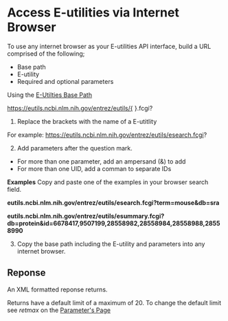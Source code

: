 # Access E-utilities via Internet Browser

To use any internet browser as your E-utilities API interface, build a URL comprised of the following;
  * Base path
  * E-utility
  * Required and optional parameters

Using the [E-Utilties Base Path](https://github.com/jenpetsmit/eutilities/blob/main/about.md#api-base-path)

 https://eutils.ncbi.nlm.nih.gov/entrez/eutils/{   }.fcgi? 

 1. Replace the brackets with the name of a E-utitlity 
 
For example: https://eutils.ncbi.nlm.nih.gov/entrez/eutils/esearch.fcgi? 

 2. Add parameters after the question mark.
  * For more than one parameter, add an ampersand (&) to add
  * For more than one UID, add a comman to separate IDs

**Examples**
Copy and paste one of the examples in your browser search field.

**eutils.ncbi.nlm.nih.gov/entrez/eutils/esearch.fcgi?term=mouse&db=sra**

**eutils.ncbi.nlm.nih.gov/entrez/eutils/esummary.fcgi?db=protein&id=6678417,9507199,28558982,28558984,28558988,28558990**

3. Copy the base path including the E-utility and parameters into any internet browser.

## Reponse
An XML formatted reponse returns.

Returns have a default limit of a maximum of 20. To change the default limit see _retmax_ on the [Parameter's Page](eutilities/parameters.md#retmax)
  

